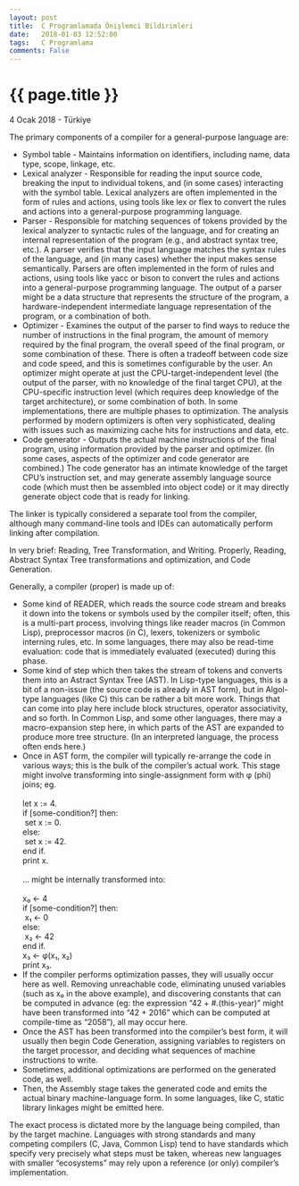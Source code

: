 ```yaml
---
layout: post
title:  C Programlamada Önişlemci Bildirimleri
date:   2018-01-03 12:52:00
tags:   C Programlama
comments: False
---
```


{{ page.title }}
================

<p class="meta">4 Ocak 2018 - Türkiye</p>

<p class="ui_qtext_para">The primary components of a compiler for a general-purpose language are:</p><ul><li>Symbol table - Maintains information on identifiers, including name, data type, scope, linkage, etc.</li><li>Lexical analyzer - Responsible for reading the input source code, breaking the input to individual tokens, and (in some cases) interacting with the symbol table. Lexical analyzers are often implemented in the form of rules and actions, using tools like lex or flex to convert the rules and actions into a general-purpose programming language.</li><li>Parser - Responsible for matching sequences of tokens provided by the lexical analyzer to syntactic rules of the language, and for creating an internal representation of the program (e.g., and abstract syntax tree, etc.). A parser verifies that the input language matches the syntax rules of the language, and (in many cases) whether the input makes sense semantically. Parsers are often implemented in the form of rules and actions, using tools like yacc or bison to convert the rules and actions into a general-purpose programming language. The output of a parser might be a data structure that represents the structure of the program, a hardware-independent intermediate language representation of the program, or a combination of both.</li><li>Optimizer - Examines the output of the parser to find ways to reduce the number of instructions in the final program, the amount of memory required by the final program, the overall speed of the final program, or some combination of these. There is often a tradeoff between code size and code speed, and this is sometimes configurable by the user. An optimizer might operate at just the CPU-target-independent level (the output of the parser, with no knowledge of the final target CPU), at the CPU-specific instruction level (which requires deep knowledge of the target architecture), or some combination of both. In some implementations, there are multiple phases to optimization. The analysis performed by modern optimizers is often very sophisticated, dealing with issues such as maximizing cache hits for instructions and data, etc.</li><li>Code generator - Outputs the actual machine instructions of the final program, using information provided by the parser and optimizer. (In some cases, aspects of the optimizer and code generator are combined.) The code generator has an intimate knowledge of the target CPU’s instruction set, and may generate assembly language source code (which must then be assembled into object code) or it may directly generate object code that is ready for linking.</li></ul><p class="ui_qtext_para">The linker is typically considered a separate tool from the compiler, although many command-line tools and IDEs can automatically perform linking after compilation.</p>


<p class="ui_qtext_para">In very brief: Reading, Tree Transformation, and Writing. Properly, Reading, Abstract Syntax Tree transformations and optimization, and Code Generation.</p><p class="ui_qtext_para">Generally, a compiler (proper) is made up of:</p><ul><li>Some kind of READER, which reads the source code stream and breaks it down into the tokens or symbols used by the compiler itself; often, this is a multi-part process, involving things like reader macros (in Common Lisp), preprocessor macros (in C), lexers, tokenizers or symbolic interning rules, etc. In some languages, there may also be read-time evaluation: code that is immediately evaluated (executed) during this phase.</li><li>Some kind of step which then takes the stream of tokens and converts them into an Astract Syntax Tree (AST). In Lisp-type languages, this is a bit of a non-issue (the source code is already in AST form), but in Algol-type languages (like C) this can be rather a bit more work. Things that can come into play here include block structures, operator associativity, and so forth. In Common Lisp, and some other languages, there may a macro-expansion step here, in which parts of the AST are expanded to produce more tree structure. (In an interpreted language, the process often ends here.)</li><li>Once in AST form, the compiler will typically re-arrange the code in various ways; this is the bulk of the compiler’s actual work. This stage might involve transforming into single-assignment form with φ (phi) joins; eg.<br /><br />let x := 4.<br />if [some-condition?] then:<br />&nbsp;set x := 0.<br />else:<br />&nbsp;set x := 42.<br />end if.<br />print x.<br /><br />… might be internally transformed into:<br /><br />x₀ ← 4<br />if [some-condition?] then:<br />&nbsp;x₁ ← 0<br />else:<br />&nbsp;x₂ ← 42<br />end if.<br />x₃ ← φ(x₁, x₂)<br />print x₃.</li><li>If the compiler performs optimization passes, they will usually occur here as well. Removing unreachable code, eliminating unused variables (such as x₀ in the above example), and discovering constants that can be computed in advance (eg: the expression “42 + #.(this-year)” might have been transformed into “42 + 2016” which can be computed at compile-time as “2058”), all may occur here.</li><li>Once the AST has been transformed into the compiler’s best form, it will usually then begin Code Generation, assigning variables to registers on the target processor, and deciding what sequences of machine instructions to write.</li><li>Sometimes, additional optimizations are performed on the generated code, as well.</li><li>Then, the Assembly stage takes the generated code and emits the actual binary machine-language form. In some languages, like C, static library linkages might be emitted here.</li></ul><p class="ui_qtext_para">The exact process is dictated more by the language being compiled, than by the target machine. Languages with strong standards and many competing compilers (C, Java, Common Lisp) tend to have standards which specify very precisely what steps must be taken, whereas new languages with smaller “ecosystems” may rely upon a reference (or only) compiler’s implementation.</p>
